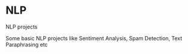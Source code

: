 # NLP
NLP projects

Some basic NLP projects like Sentiment Analysis, Spam Detection, Text Paraphrasing etc
